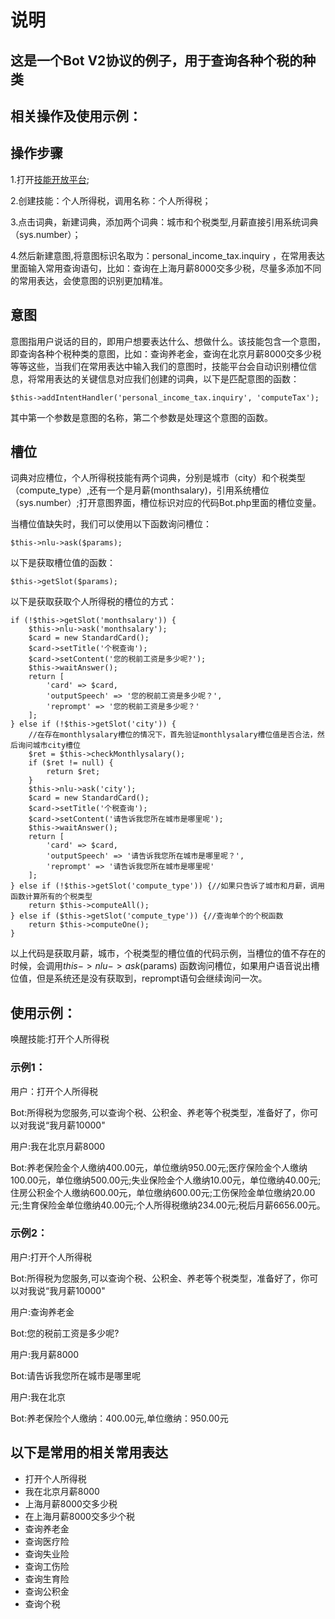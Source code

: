# 说明
## 这是一个Bot V2协议的例子，用于查询各种个税的种类
## 相关操作及使用示例：
## 操作步骤
1.打开[技能开放平台](https://dueros.baidu.com/dbp/main/console);

2.创建技能：个人所得税，调用名称：个人所得税；

3.点击词典，新建词典，添加两个词典：城市和个税类型,月薪直接引用系统词典（sys.number）；

4.然后新建意图,将意图标识名取为：personal_income_tax.inquiry ，在常用表达里面输入常用查询语句，比如：查询在上海月薪8000交多少税，尽量多添加不同的常用表达，会使意图的识别更加精准。

## 意图  ##
意图指用户说话的目的，即用户想要表达什么、想做什么。该技能包含一个意图，即查询各种个税种类的意图，比如：查询养老金，查询在北京月薪8000交多少税等等这些，当我们在常用表达中输入我们的意图时，技能平台会自动识别槽位信息，将常用表达的关键信息对应我们创建的词典，以下是匹配意图的函数：

```
$this->addIntentHandler('personal_income_tax.inquiry', 'computeTax');
```
其中第一个参数是意图的名称，第二个参数是处理这个意图的函数。
## 槽位  ##
词典对应槽位，个人所得税技能有两个词典，分别是城市（city）和个税类型（compute_type）,还有一个是月薪(monthsalary)，引用系统槽位（sys.number）;打开意图界面，槽位标识对应的代码Bot.php里面的槽位变量。

当槽位值缺失时，我们可以使用以下函数询问槽位：
```
$this->nlu->ask($params);
```
以下是获取槽位值的函数：
```
$this->getSlot($params);
```

以下是获取获取个人所得税的槽位的方式：
```
if (!$this->getSlot('monthsalary')) {
    $this->nlu->ask('monthsalary');
    $card = new StandardCard();
    $card->setTitle('个税查询');
    $card->setContent('您的税前工资是多少呢?');
    $this->waitAnswer();
    return [
        'card' => $card,
        'outputSpeech' => '您的税前工资是多少呢？',
        'reprompt' => '您的税前工资是多少呢？'
    ];
} else if (!$this->getSlot('city')) {
    //在存在monthlysalary槽位的情况下，首先验证monthlysalary槽位值是否合法，然后询问城市city槽位
    $ret = $this->checkMonthlysalary();
    if ($ret != null) {
        return $ret;
    }
    $this->nlu->ask('city');
    $card = new StandardCard();
    $card->setTitle('个税查询');
    $card->setContent('请告诉我您所在城市是哪里呢');
    $this->waitAnswer();
    return [
        'card' => $card,
        'outputSpeech' => '请告诉我您所在城市是哪里呢？',
        'reprompt' => '请告诉我您所在城市是哪里呢'
    ];
} else if (!$this->getSlot('compute_type')) {//如果只告诉了城市和月薪，调用函数计算所有的个税类型
    return $this->computeAll();
} else if ($this->getSlot('compute_type')) {//查询单个的个税函数
    return $this->computeOne();
}
```
以上代码是获取月薪，城市，个税类型的槽位值的代码示例，当槽位的值不存在的时候，会调用$this->nlu->ask($params) 函数询问槽位，如果用户语音说出槽位值，但是系统还是没有获取到，reprompt语句会继续询问一次。

## 使用示例：

唤醒技能:打开个人所得税
### 示例1：
用户：打开个人所得税

Bot:所得税为您服务,可以查询个税、公积金、养老等个税类型，准备好了，你可以对我说“我月薪10000"

用户:我在北京月薪8000

Bot:养老保险金个人缴纳400.00元，单位缴纳950.00元;医疗保险金个人缴纳100.00元，单位缴纳500.00元;失业保险金个人缴纳10.00元，单位缴纳40.00元;住房公积金个人缴纳600.00元，单位缴纳600.00元;工伤保险金单位缴纳20.00元;生育保险金单位缴纳40.00元;个人所得税缴纳234.00元;税后月薪6656.00元。



### 示例2：
用户:打开个人所得税

Bot:所得税为您服务,可以查询个税、公积金、养老等个税类型，准备好了，你可以对我说“我月薪10000"

用户:查询养老金

Bot:您的税前工资是多少呢?

用户:我月薪8000

Bot:请告诉我您所在城市是哪里呢

用户:我在北京
   
Bot:养老保险个人缴纳：400.00元,单位缴纳：950.00元

## 以下是常用的相关常用表达
*  打开个人所得税
*  我在北京月薪8000
*  上海月薪8000交多少税
*  在上海月薪8000交多少个税
*  查询养老金
*  查询医疗险
*  查询失业险
*  查询工伤险
*  查询生育险
*  查询公积金
*  查询个税
